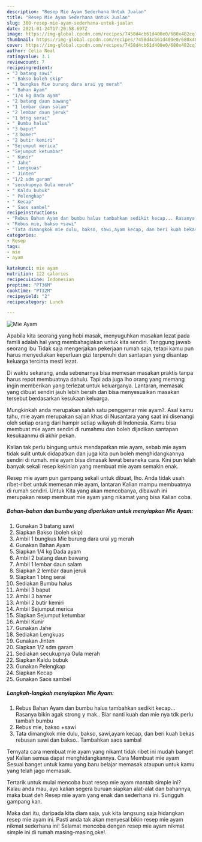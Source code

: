 ```yaml
---
description: "Resep Mie Ayam Sederhana Untuk Jualan"
title: "Resep Mie Ayam Sederhana Untuk Jualan"
slug: 300-resep-mie-ayam-sederhana-untuk-jualan
date: 2021-01-24T17:20:58.697Z
image: https://img-global.cpcdn.com/recipes/7458d4cb61d400e0/680x482cq70/mie-ayam-foto-resep-utama.jpg
thumbnail: https://img-global.cpcdn.com/recipes/7458d4cb61d400e0/680x482cq70/mie-ayam-foto-resep-utama.jpg
cover: https://img-global.cpcdn.com/recipes/7458d4cb61d400e0/680x482cq70/mie-ayam-foto-resep-utama.jpg
author: Celia Neal
ratingvalue: 3.1
reviewcount: 7
recipeingredient:
- "3 batang sawi"
- " Bakso boleh skip"
- "1 bungkus Mie burung dara urai yg merah"
- " Bahan Ayam"
- "1/4 kg Dada ayam"
- "2 batang daun bawang"
- "1 lembar daun salam"
- "2 lembar daun jeruk"
- "1 btng serai"
- " Bumbu halus"
- "3 baput"
- "3 bamer"
- "2 butir kemiri"
- "Sejumput merica"
- "Sejumput ketumbar"
- " Kunir"
- " Jahe"
- " Lengkuas"
- " Jinten"
- "1/2 sdm garam"
- "secukupnya Gula merah"
- " Kaldu bubuk"
- " Pelengkap"
- " Kecap"
- " Saos sambel"
recipeinstructions:
- "Rebus Bahan Ayam dan bumbu halus tambahkan sedikit kecap... Rasanya bikin agak strong y mak.. Biar nanti kuah dan mie nya tdk perlu tambah bumbu"
- "Rebus mie, bakso +sawi"
- "Tata dimangkok mie dulu, bakso, sawi,ayam kecap, dan beri kuah bekas rebusan sawi dan bakso.. Tambahkan saos sambal"
categories:
- Resep
tags:
- mie
- ayam

katakunci: mie ayam 
nutrition: 122 calories
recipecuisine: Indonesian
preptime: "PT36M"
cooktime: "PT32M"
recipeyield: "2"
recipecategory: Lunch

---
```



![Mie Ayam](https://img-global.cpcdn.com/recipes/7458d4cb61d400e0/680x482cq70/mie-ayam-foto-resep-utama.jpg)

Apabila kita seorang yang hobi masak, menyuguhkan masakan lezat pada famili adalah hal yang membahagiakan untuk kita sendiri. Tanggung jawab seorang ibu Tidak saja mengerjakan pekerjaan rumah saja, tetapi kamu pun harus menyediakan keperluan gizi terpenuhi dan santapan yang disantap keluarga tercinta mesti lezat.

Di waktu  sekarang, anda sebenarnya bisa memesan masakan praktis tanpa harus repot membuatnya dahulu. Tapi ada juga lho orang yang memang ingin memberikan yang terlezat untuk keluarganya. Lantaran, memasak yang dibuat sendiri jauh lebih bersih dan bisa menyesuaikan masakan tersebut berdasarkan kesukaan keluarga. 



Mungkinkah anda merupakan salah satu penggemar mie ayam?. Asal kamu tahu, mie ayam merupakan sajian khas di Nusantara yang saat ini disenangi oleh setiap orang dari hampir setiap wilayah di Indonesia. Kamu bisa membuat mie ayam sendiri di rumahmu dan boleh dijadikan santapan kesukaanmu di akhir pekan.

Kalian tak perlu bingung untuk mendapatkan mie ayam, sebab mie ayam tidak sulit untuk didapatkan dan juga kita pun boleh menghidangkannya sendiri di rumah. mie ayam bisa dimasak lewat beraneka cara. Kini pun telah banyak sekali resep kekinian yang membuat mie ayam semakin enak.

Resep mie ayam pun gampang sekali untuk dibuat, lho. Anda tidak usah ribet-ribet untuk memesan mie ayam, lantaran Kalian mampu membuatnya di rumah sendiri. Untuk Kita yang akan mencobanya, dibawah ini merupakan resep membuat mie ayam yang nikamat yang bisa Kalian coba.

<!--inarticleads1-->

##### Bahan-bahan dan bumbu yang diperlukan untuk menyiapkan Mie Ayam:

1. Gunakan 3 batang sawi
1. Siapkan  Bakso (boleh skip)
1. Ambil 1 bungkus Mie burung dara urai yg merah
1. Gunakan  Bahan Ayam
1. Siapkan 1/4 kg Dada ayam
1. Ambil 2 batang daun bawang
1. Ambil 1 lembar daun salam
1. Siapkan 2 lembar daun jeruk
1. Siapkan 1 btng serai
1. Sediakan  Bumbu halus
1. Ambil 3 baput
1. Ambil 3 bamer
1. Ambil 2 butir kemiri
1. Ambil Sejumput merica
1. Siapkan Sejumput ketumbar
1. Ambil  Kunir
1. Gunakan  Jahe
1. Sediakan  Lengkuas
1. Gunakan  Jinten
1. Siapkan 1/2 sdm garam
1. Sediakan secukupnya Gula merah
1. Siapkan  Kaldu bubuk
1. Gunakan  Pelengkap
1. Siapkan  Kecap
1. Gunakan  Saos sambel




<!--inarticleads2-->

##### Langkah-langkah menyiapkan Mie Ayam:

1. Rebus Bahan Ayam dan bumbu halus tambahkan sedikit kecap... Rasanya bikin agak strong y mak.. Biar nanti kuah dan mie nya tdk perlu tambah bumbu
1. Rebus mie, bakso +sawi
1. Tata dimangkok mie dulu, bakso, sawi,ayam kecap, dan beri kuah bekas rebusan sawi dan bakso.. Tambahkan saos sambal




Ternyata cara membuat mie ayam yang nikamt tidak ribet ini mudah banget ya! Kalian semua dapat menghidangkannya. Cara Membuat mie ayam Sesuai banget untuk kamu yang baru belajar memasak ataupun untuk kamu yang telah jago memasak.

Tertarik untuk mulai mencoba buat resep mie ayam mantab simple ini? Kalau anda mau, ayo kalian segera buruan siapkan alat-alat dan bahannya, maka buat deh Resep mie ayam yang enak dan sederhana ini. Sungguh gampang kan. 

Maka dari itu, daripada kita diam saja, yuk kita langsung saja hidangkan resep mie ayam ini. Pasti anda tak akan menyesal bikin resep mie ayam nikmat sederhana ini! Selamat mencoba dengan resep mie ayam nikmat simple ini di rumah masing-masing,oke!.

